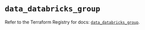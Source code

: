 # `data_databricks_group`

Refer to the Terraform Registry for docs: [`data_databricks_group`](https://registry.terraform.io/providers/databricks/databricks/1.36.1/docs/data-sources/group).
